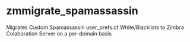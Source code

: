 zmmigrate_spamassassin
======================

Migrates Custom Spamassassin user_prefs.cf White/Blacklists to Zimbra Colaboration Server on a per-domain basis